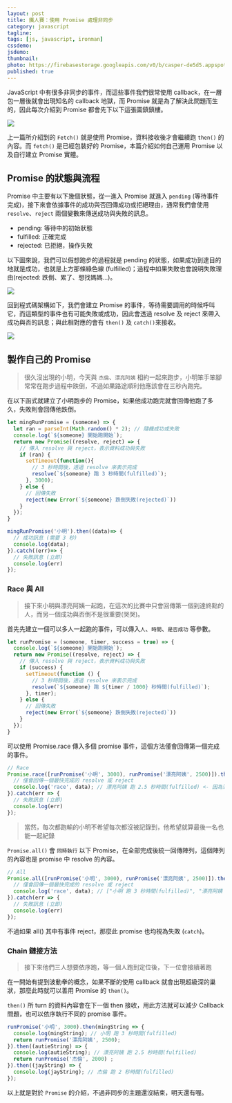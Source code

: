 ```yaml
---
layout: post
title: 鐵人賽：使用 Promise 處理非同步
category: javascript
tagline:
tags: [js, javascript, ironman]
cssdemo:
jsdemo:
thumbnail:
photo: https://firebasestorage.googleapis.com/v0/b/casper-de5d5.appspot.com/o/images%2Fblog%2F201712%2F18_ironman_cover_26.jpg?alt=media&token=581d4746-f732-4aa6-a218-da1519d039dc
published: true
---
```


JavaScript 中有很多非同步的事件，而這些事件我們很常使用 callback，在一層包一層後就會出現知名的 callback 地獄，而 Promise 就是為了解決此問題而生的，因此每次介紹到 Promise 都會先下以下這張圖鎮鎮樓。

![](https://firebasestorage.googleapis.com/v0/b/casper-de5d5.appspot.com/o/images%2Fblog%2F201712%2FE555E697-1EA5-460A-86BF-C640B2E568CF.png?alt=media&token=ab652109-4e45-4862-9ab3-b424922db2c8)

上一篇所介紹到的 `Fetch()` 就是使用 Promise，資料接收後才會繼續跑 `then()` 的內容。而 `fetch()` 是已經包裝好的 Promise，本篇介紹如何自己運用 Promise 以及自行建立 Promise 實體。

## Promise 的狀態與流程

Promise 中主要有以下幾個狀態，從一進入 Promise 就進入 `pending` (等待事件完成)，接下來會依據事件的成功與否回傳成功或拒絕理由，通常我們會使用 `resolve`、`reject` 兩個變數來傳送成功與失敗的訊息。

- pending: 等待中的初始狀態
- fulfilled: 正確完成
- rejected: 已拒絕，操作失敗

以下圖來說，我們可以假想跑步的過程就是 pending 的狀態，如果成功到達目的地就是成功，也就是上方那條綠色線 (fulfilled)；過程中如果失敗也會說明失敗理由(rejected: 跌倒、累了、想找媽媽...)。

![](https://firebasestorage.googleapis.com/v0/b/casper-de5d5.appspot.com/o/images%2Fblog%2F201712%2F18_ironman_cover_26.jpg?alt=media&token=581d4746-f732-4aa6-a218-da1519d039dc)

回到程式碼架構如下，我們會建立 Promise 的事件，等待需要調用的時候呼叫它，而這類型的事件也有可能失敗或成功，因此會透過 resolve 及 reject 來帶入成功與否的訊息；與此相對應的會有 `then()` 及 `catch()`來接收。

![](https://firebasestorage.googleapis.com/v0/b/casper-de5d5.appspot.com/o/images%2Fblog%2F201712%2F18_ironman_cover_26_2.jpg?alt=media&token=eda1364e-545a-4867-a7ca-4338065ee221)


## 製作自己的 Promise 

> 很久沒出現的小明，今天與 `杰倫`、`漂亮阿姨` 相約一起來跑步，小明笨手笨腳常常在跑步過程中跌倒，不過如果路途順利他應該會在三秒內跑完。

在以下函式就建立了小明跑步的 Promise，如果他成功跑完就會回傳他跑了多久，失敗則會回傳他跌倒。

```js
let mingRunPromise = (someone) => {
  let ran = parseInt(Math.random() * 2); // 隨機成功或失敗
  console.log(`${someone} 開始跑開始`);
  return new Promise((resolve, reject) => {
    // 傳入 resolve 與 reject，表示資料成功與失敗
    if (ran) {
      setTimeout(function(){
        // 3 秒時間後，透過 resolve 來表示完成
        resolve(`${someone} 跑 3 秒時間(fulfilled)`);
      }, 3000);
    } else {
      // 回傳失敗
      reject(new Error(`${someone} 跌倒失敗(rejected)`))
    }
  });
}

mingRunPromise('小明').then((data)=> {
  // 成功訊息 (需要 3 秒)
  console.log(data);
}).catch((err)=> {
  // 失敗訊息 (立即)
  console.log(err)
});
```

### Race 與 All

> 接下來小明與漂亮阿姨一起跑，在這次的比賽中只會回傳第一個到達終點的人，而另一個成功與否倒不是很重要(哭哭)。

首先先建立一個可以多人一起跑的事件，可以傳入`人`、`時間`、`是否成功` 等參數。

```js
let runPromise = (someone, timer, success = true) => {
  console.log(`${someone} 開始跑開始`);
  return new Promise((resolve, reject) => {
    // 傳入 resolve 與 reject，表示資料成功與失敗
    if (success) {
      setTimeout(function () {
        // 3 秒時間後，透過 resolve 來表示完成
        resolve(`${someone} 跑 ${timer / 1000} 秒時間(fulfilled)`);
      }, timer);
    } else {
      // 回傳失敗
      reject(new Error(`${someone} 跌倒失敗(rejected)`))
    }
  });
}
```

可以使用 Promise.race 傳入多個 promise 事件，這個方法僅會回傳第一個完成的事件。

```js
// Race
Promise.race([runPromise('小明', 3000), runPromise('漂亮阿姨', 2500)]).then((data) => {
  // 僅會回傳一個最快完成的 resolve 或 reject
  console.log('race', data); // 漂亮阿姨 跑 2.5 秒時間(fulfilled) <- 因為漂亮阿姨跑得快
}).catch(err => {
  // 失敗訊息 (立即)
  console.log(err)
});
```

> 當然，每次都跑輸的小明不希望每次都沒被記錄到，他希望就算最後一名也能一起紀錄

`Promise.all()` 會 `同時執行` 以下 Promise，在全部完成後統一回傳陣列，這個陣列的內容也是 promise 中 resolve 的內容。

```js
// All
Promise.all([runPromise('小明', 3000), runPromise('漂亮阿姨', 2500)]).then((data) => {
  // 僅會回傳一個最快完成的 resolve 或 reject
  console.log('race', data); // ["小明 跑 3 秒時間(fulfilled)", "漂亮阿姨 跑 2.5 秒時間(fulfilled)"]
}).catch(err => {
  // 失敗訊息 (立即)
  console.log(err)
});
```

不過如果 all() 其中有事件 reject，那麼此 promise 也均視為失敗 (`catch`)。

### Chain 鏈接方法

> 接下來他們三人想要依序跑，等一個人跑到定位後，下一位會接續著跑

在一開始有提到波動拳的概念，如果不斷的使用 callback 就會出現超級深的巢狀，那麼此時就可以善用 Promise 的 `then()`。

`then()` 所 turn 的資料內容會在下一個 then 接收，用此方法就可以減少 Callback 問題，也可以依序執行不同的 promise 事件。

```js
runPromise('小明', 3000).then(mingString => { 
  console.log(mingString); // 小明 跑 3 秒時間(fulfilled)
  return runPromise('漂亮阿姨', 2500);
}).then((autieString) => {
  console.log(autieString); // 漂亮阿姨 跑 2.5 秒時間(fulfilled)
  return runPromise('杰倫', 2000) ;
}).then((jayString) => {
  console.log(jayString); // 杰倫 跑 2 秒時間(fulfilled)
});
```

以上就是對於 `Promise` 的介紹，不過非同步的主題還沒結束，明天還有喔。
